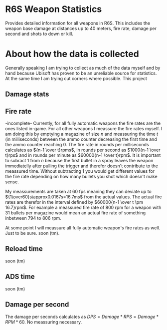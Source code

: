 #  R6S Weapon Statistics
Provides detailed information for all weapons in R6S. This includes the weapon base damage at distances up to 40 meters, fire rate, damage per second and shots to down or kill.


# About how the data is collected
Generally speaking I am trying to collect as much of the data myself and by hand because Ubisoft has proven to be an unreliable source for statistics. At the same time I am trying cut corners where possible. This project 
## Damage stats
## Fire rate
-incomplete- Currently, for all fully automatic weapons the fire rates are the ones listed in-game. For all other weapons I meassure the fire rates myself. I am doing this by emptying a magazine of size $n$ and meassuring the time $t$ (in milliseconds) between the ammo counter decreasing the first time and the ammo counter reaching 0. The fire rate in rounds per milliseconds calculates as ${n-1 \over t}rpms$, in rounds per second as $1000{n-1 \over t}rps$ and in rounds per minute as $60000{n-1 \over t}rpm$. It is important to subract $1$ from $n$ because the first bullet in a spray leaves the weapon immediatelly after pulling the trigger and therefor doesn't contribute to the meassured time. Without subtracting 1 you would get different values for the fire rate depending on how many bullets you shot which doesn't make sense.

My meassurements are taken at 60 fps meaning they can deviate up to ${1\over60}s\approx0.0167s=16.7ms$ from the actual values. The actual fire rates are therefor in the interval defined by $60000{n-1 \over t \pm 16.7}rpm$. For example a meassured fire rate of 800 rpm for a weapon with 31 bullets per magazine would mean an actual fire rate of something inbetween 794 to 806 rpm.

At some point I will meassure all fully automatic weapon's fire rates as well. Just to be sure. soon (tm).

## Reload time
soon (tm)
## ADS time
soon (tm)
## Damage per second
The damage per seconds calculates as $DPS = Damage * RPS = Damage * RPM * 60$. No meassuring necessary.
